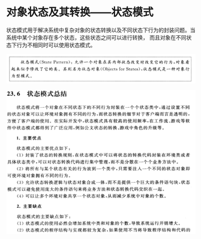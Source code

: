 # 对象状态及其转换——状态模式
状态模式用于解决系统中复杂对象的状态转换以及不同状态下行为的封装问题。当系统中某个对象存在多个状态，这些状态之间可以进行转换，
而且对象在不同状态下行为不相同时可以使用状态模式。

![](imgs/23-1.png)

![](imgs/23-2.png)